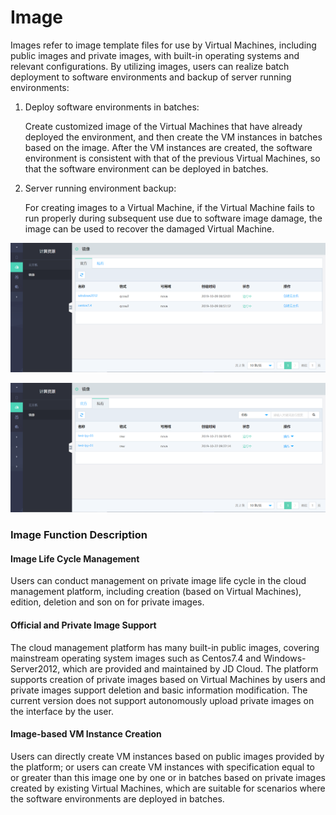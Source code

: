 # Image 

Images refer to image template files for use by Virtual Machines, including public images and private images, with built-in operating systems and relevant configurations. By utilizing images, users can realize batch deployment to software environments and backup of server running environments:

1. Deploy software environments in batches:

   Create customized image of the Virtual Machines that have already deployed the environment, and then create the VM instances in batches based on the image. After the  VM instances are created, the software environment is consistent with that of the previous Virtual Machines, so that the software environment can be deployed in batches.

2. Server running environment backup:

   For creating images to a Virtual Machine, if the Virtual Machine fails to run properly during subsequent use due to software image damage, the image can be used to recover the damaged Virtual Machine.

![Images-1](../../../../../image/JD-Cloud-Swift-HCI-Edition/Images-1.png)

![Images-2](../../../../../image/JD-Cloud-Swift-HCI-Edition/Images-2.png)

### Image Function Description

#### Image Life Cycle Management
Users can conduct management on private image life cycle in the cloud management platform, including creation (based on Virtual Machines), edition, deletion and son on for private images.

#### Official and Private Image Support
The cloud management platform has many built-in public images, covering mainstream operating system images such as Centos7.4 and Windows-Server2012, which are provided and maintained by JD Cloud.
The platform supports creation of private images based on Virtual Machines by users and private images support deletion and basic information modification. The current version does not support autonomously upload private images on the interface by the user.

#### Image-based VM Instance Creation
Users can directly create VM instances based on public images provided by the platform; or users can create VM instances with specification equal to or greater than this image one by one or in batches based on private images created by existing Virtual Machines, which are suitable for scenarios where the software environments are deployed in batches.